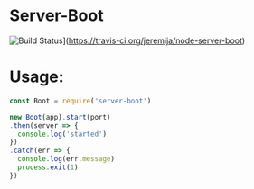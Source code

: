 # Server-Boot

![Build Status](https://travis-ci.org/jeremija/node-server-boot.svg?branch=master)](https://travis-ci.org/jeremija/node-server-boot)

# Usage:

```javascript
const Boot = require('server-boot')

new Boot(app).start(port)
.then(server => {
  console.log('started')
})
.catch(err => {
  console.log(err.message)
  process.exit(1)
})
```
